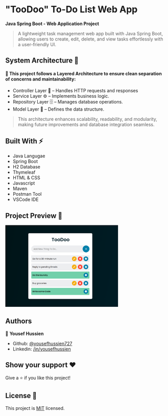 # "TooDoo" To-Do List Web App
**Java Spring Boot - Web Application Project**
> A lightweight task management web app built with Java Spring Boot, allowing users to create, edit, delete, and view tasks effortlessly with a user-friendly UI.

## System Architecture 📐
#### 🔹 This project follows a Layered Architecture to ensure clean separation of concerns and maintainability:
- Controller Layer 🎯 – Handles HTTP requests and responses
- Service Layer ⚙️ – Implements business logic.
- Repository Layer 🗄️ – Manages database operations.
- Model Layer 📄 – Defines the data structure.
> This architecture enhances scalability, readability, and modularity, making future improvements and database integration seamless.

## Built With ⚡️
- Java Langugae
- Spring Boot
- H2 Database
- Thymeleaf
- HTML & CSS
- Javascript
- Maven
- Postman Tool
- VSCode IDE

## Project Preview 👀
<img src="demo.png" width="70%">

## Authors

👤 **Yousef Hussien**
- Github: [@yousefhussien727](https://github.com/yousefhussien727)
- Linkedin: [/in/yousefhussien](https://www.linkedin.com/in/yousefhussien/)

## Show your support ❤
Give a ⭐️ if you like this project!

## License 📝
This project is [MIT](./LICENSE.txt) licensed.
